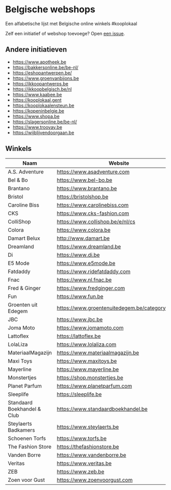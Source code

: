 # Belgische webshops
Een alfabetische lijst met Belgische online winkels #kooplokaal

Zelf een initiatief of webshop toevoege?
Open [een issue](https://github.com/Jan-Bart/belgische-webshops/issues).

## Andere initiatieven

- https://www.apotheek.be
- https://bakkersonline.be/be-nl/
- https://eshopantwerpen.be/
- https://www.groenvanbijons.be
- https://ikkoopantwerps.be
- https://ikkoopbelgisch.be/nl
- https://www.kaabee.be
- https://kooplokaal.gent
- https://kooplokaalensteun.be
- https://kopeninbelgie.be
- https://www.shopa.be
- https://slagersonline.be/be-nl/
- https://www.troovay.be
- https://wijblijvendoorgaan.be

## Winkels

| Naam                        | Website                                         |
| --------------------------- | ----------------------------------------------- |
| A.S. Adventure              | https://www.asadventure.com                     |
| Bel & Bo                    | https://www.bel-bo.be                           |
| Brantano                    | https://www.brantano.be                         |
| Bristol                     | https://bristolshop.be                          |
| Caroline Biss               | https://www.carolinebiss.com                    |
| CKS                         | https://www.cks-fashion.com                     |
| ColliShop                   | https://www.collishop.be/e/nl/cs                |
| Colora                      | https://www.colora.be                           |
| Damart Belux                | http://www.damart.be                            |
| Dreamland                   | https://www.dreamland.be                        |
| Di                          | https://www.di.be                               |
| E5 Mode                     | https://www.e5mode.be                           |
| Fatdaddy                    | https://www.ridefatdaddy.com                    |
| Fnac                        | https://www.nl.fnac.be                          |
| Fred & Ginger               | https://www.fredginger.com                      |
| Fun                         | https://www.fun.be                              |
| Groenten uit Edegem         | https://www.groentenuitedegem.be/category/shop/ |
| JBC                         | https://www.jbc.be                              |
| Joma Moto                   | https://www.jomamoto.com                        |
| Lattoflex                   | https://lattoflex.be                            |
| LolaLiza                    | https://www.lolaliza.com                        |
| MateriaalMagazijn           | https://www.materiaalmagazijn.be                |
| Maxi Toys                   | https://www.maxitoys.be                         |
| Mayerline                   | https://www.mayerline.be                        |
| Monstertjes                 | https://shop.monstertjes.be                     |
| Planet Parfum               | https://www.planetparfum.com                    |
| Sleeplife                   | https://sleeplife.be                            |
| Standaard Boekhandel & Club | https://www.standaardboekhandel.be              |
| Steylaerts Badkamers        | https://www.steylaerts.be                       |
| Schoenen Torfs              | https://www.torfs.be                            |
| The Fashion Store           | https://thefashionstore.be                      |
| Vanden Borre                | https://www.vandenborre.be                      |
| Veritas                     | https://www.veritas.be                          |
| ZEB                         | https://www.zeb.be                              |
| Zoen voor Gust              | https://www.zoenvoorgust.com                    |
